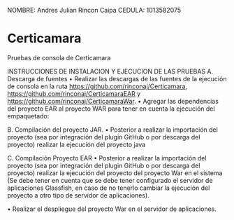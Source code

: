 NOMBRE: Andres Julian Rincon Caipa
CEDULA: 1013582075
# Certicamara
Pruebas de consola de Certicamara

INSTRUCCIONES DE INSTALACION Y EJECUCION DE LAS PRUEBAS
A.	Descarga de fuentes 
•	Realizar las descargas de las fuentes de la ejecución de consola en la ruta https://github.com/rinconaj/Certicamara, https://github.com/rinconaj/CerticamaraEAR y https://github.com/rinconaj/CerticamaraWar.
•	Agregar las dependencias del proyecto EAR al proyecto WAR para tener en cuenta la ejecución del empaquetado:
 
B.	Compilación del proyecto JAR.
•	Posterior a realizar la importación del proyecto (sea por integración del plugin GitHub o por descarga del proyecto) realizar la ejecución del proyecto java

C.	Compilación Proyecto EAR
•	Posterior a realizar la importación del proyecto (sea por integración del plugin GitHub o por descarga del proyecto) realizar la ejecución del proyecto del proyecto War en el sistema (Se debe tener en cuenta que se debe tener configurado el servidor de aplicaciones Glassfish, en caso de no tenerlo cambiar la ejecución del proyecto a otro tipo de servidor de aplicaciones).
 
•	Realizar el despliegue del proyecto War en el servidor de aplicaciones.
